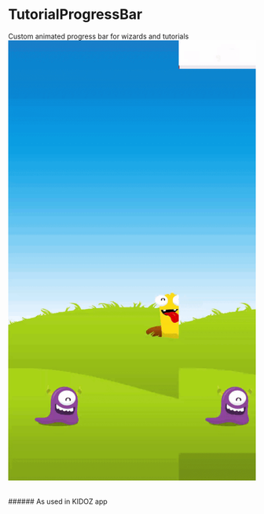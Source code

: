 # TutorialProgressBar
Custom animated progress bar for wizards and tutorials
![alt text](https://github.com/RonyBrosh/TutorialProgressBar/blob/master/Graphics/kidoz_demo.gif )


</br>
###### As used in KIDOZ app

